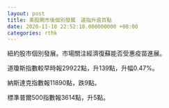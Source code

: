 ```yaml
---
layout: post
title: 美股開市後個別發展　道指升逾百點
date: 2020-11-18 22:52:18.000000000 +08:00
categories: rthk
---
```


紐約股市個別發展。市場關注經濟復蘇能否受惠疫苗進展。

道瓊斯指數較早時報29922點，升139點，升幅0.47%。

納斯達克指數報11890點，跌9點。

標準普爾500指數報3614點，升5點。
